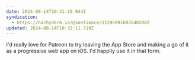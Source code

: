 ```yaml
---
date: 2024-08-14T10:31:19.944Z
syndication:
  - https://hachyderm.io/@sentience/112959916035482082
updated: 2024-08-14T10:32:11.719Z
---
```


I'd really love for Patreon to try leaving the App Store and making a go of it as a progressive web app on iOS. I'd happily use it in that form.

